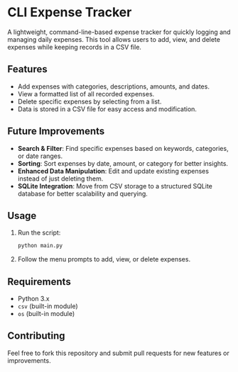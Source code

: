 # CLI Expense Tracker

A lightweight, command-line-based expense tracker for quickly logging and managing daily expenses. This tool allows users to add, view, and delete expenses while keeping records in a CSV file.

## Features
- Add expenses with categories, descriptions, amounts, and dates.
- View a formatted list of all recorded expenses.
- Delete specific expenses by selecting from a list.
- Data is stored in a CSV file for easy access and modification.

## Future Improvements
- **Search & Filter**: Find specific expenses based on keywords, categories, or date ranges.
- **Sorting**: Sort expenses by date, amount, or category for better insights.
- **Enhanced Data Manipulation**: Edit and update existing expenses instead of just deleting them.
- **SQLite Integration**: Move from CSV storage to a structured SQLite database for better scalability and querying.

## Usage
1. Run the script:
   ```bash
   python main.py
   ```
2. Follow the menu prompts to add, view, or delete expenses.

## Requirements
- Python 3.x
- `csv` (built-in module)
- `os` (built-in module)

## Contributing
Feel free to fork this repository and submit pull requests for new features or improvements.
